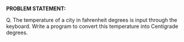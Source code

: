 **PROBLEM STATEMENT:**

Q. The temperature of a city in fahrenheit degrees is input through the keyboard. Write a program to convert this temperature into Centigrade degrees.
